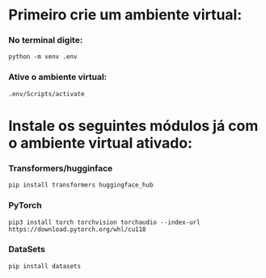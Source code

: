 # Primeiro crie um ambiente virtual:
### No terminal digite:
`python -m venv .env`

### Ative o ambiente virtual:
`.env/Scripts/activate`

# Instale os seguintes módulos já com o ambiente virtual ativado:

### Transformers/hugginface
`pip install transformers huggingface_hub`

### PyTorch
`pip3 install torch torchvision torchaudio --index-url https://download.pytorch.org/whl/cu118`

### DataSets
`pip install datasets`
